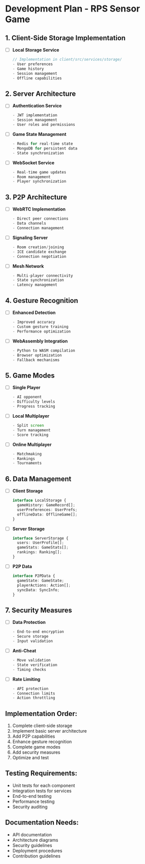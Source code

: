 # Development Plan - RPS Sensor Game

## 1. Client-Side Storage Implementation
- [ ] **Local Storage Service**
  ```typescript
  // Implementation in client/src/services/storage/
  - User preferences
  - Game history
  - Session management
  - Offline capabilities
  ```

## 2. Server Architecture
- [ ] **Authentication Service**
  ```typescript
  - JWT implementation
  - Session management
  - User roles and permissions
  ```
- [ ] **Game State Management**
  ```typescript
  - Redis for real-time state
  - MongoDB for persistent data
  - State synchronization
  ```
- [ ] **WebSocket Service**
  ```typescript
  - Real-time game updates
  - Room management
  - Player synchronization
  ```

## 3. P2P Architecture
- [ ] **WebRTC Implementation**
  ```typescript
  - Direct peer connections
  - Data channels
  - Connection management
  ```
- [ ] **Signaling Server**
  ```typescript
  - Room creation/joining
  - ICE candidate exchange
  - Connection negotiation
  ```
- [ ] **Mesh Network**
  ```typescript
  - Multi-player connectivity
  - State synchronization
  - Latency management
  ```

## 4. Gesture Recognition
- [ ] **Enhanced Detection**
  ```python
  - Improved accuracy
  - Custom gesture training
  - Performance optimization
  ```
- [ ] **WebAssembly Integration**
  ```typescript
  - Python to WASM compilation
  - Browser optimization
  - Fallback mechanisms
  ```

## 5. Game Modes
- [ ] **Single Player**
  ```typescript
  - AI opponent
  - Difficulty levels
  - Progress tracking
  ```
- [ ] **Local Multiplayer**
  ```typescript
  - Split screen
  - Turn management
  - Score tracking
  ```
- [ ] **Online Multiplayer**
  ```typescript
  - Matchmaking
  - Rankings
  - Tournaments
  ```

## 6. Data Management
- [ ] **Client Storage**
  ```typescript
  interface LocalStorage {
    gameHistory: GameRecord[];
    userPreferences: UserPrefs;
    offlineData: OfflineGame[];
  }
  ```
- [ ] **Server Storage**
  ```typescript
  interface ServerStorage {
    users: UserProfile[];
    gameStats: GameStats[];
    rankings: Ranking[];
  }
  ```
- [ ] **P2P Data**
  ```typescript
  interface P2PData {
    gameState: GameState;
    playerActions: Action[];
    syncData: SyncInfo;
  }
  ```

## 7. Security Measures
- [ ] **Data Protection**
  ```typescript
  - End-to-end encryption
  - Secure storage
  - Input validation
  ```
- [ ] **Anti-Cheat**
  ```typescript
  - Move validation
  - State verification
  - Timing checks
  ```
- [ ] **Rate Limiting**
  ```typescript
  - API protection
  - Connection limits
  - Action throttling
  ```

## Implementation Order:
1. Complete client-side storage
2. Implement basic server architecture
3. Add P2P capabilities
4. Enhance gesture recognition
5. Complete game modes
6. Add security measures
7. Optimize and test

## Testing Requirements:
- Unit tests for each component
- Integration tests for services
- End-to-end testing
- Performance testing
- Security auditing

## Documentation Needs:
- API documentation
- Architecture diagrams
- Security guidelines
- Deployment procedures
- Contribution guidelines 